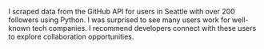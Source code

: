 I scraped data from the GitHub API for users in Seattle with over 200 followers using Python.
I was surprised to see many users work for well-known tech companies.
I recommend developers connect with these users to explore collaboration opportunities.
